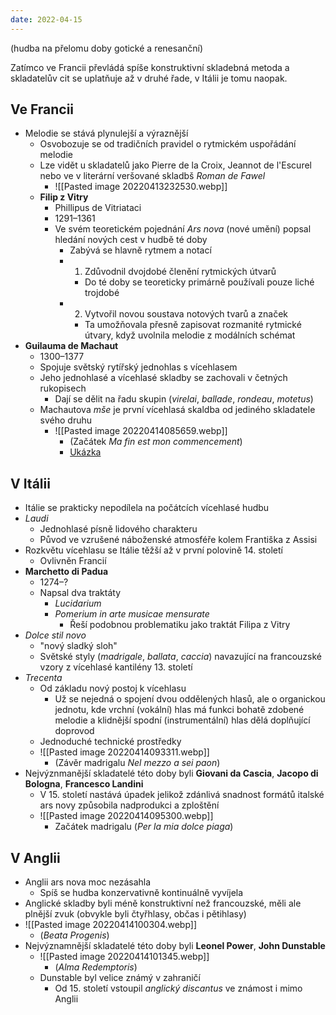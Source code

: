 ```yaml
---
date: 2022-04-15
---
```

(hudba na přelomu doby gotické a renesanční)

Zatímco ve Francii převládá spíše konstruktivní skladebná metoda a skladatelův cit se uplatňuje až v druhé řade, v Itálii je tomu naopak.
## Ve Francii
- Melodie se stává plynulejší a výraznější
	- Osvobozuje se od tradičních pravidel o rytmickém uspořádání melodie
	- Lze vidět u skladatelů jako Pierre de la Croix, Jeannot de l'Escurel nebo ve v literární veršované skladbš *Roman de Fawel*
		- ![[Pasted image 20220413232530.webp]]
	- **Filip z Vitry**
		- Phillipus de Vitriataci
		- 1291–1361
		- Ve svém teoretickém pojednání *Ars nova* (nové umění) popsal hledání nových cest v hudbě té doby
			- Zabývá se hlavně rytmem a notací
			- 1. Zdůvodnil dvojdobé členění rytmických útvarů
				- Do té doby se teoreticky primárně používali pouze liché trojdobé
			- 2. Vytvořil novou soustava notových tvarů a značek
				- Ta umožňovala přesně zapisovat rozmanité rytmické útvary, když uvolnila melodie z modálních schémat
- **Guilauma de Machaut**
	- 1300–1377
	- Spojuje světský rytířský jednohlas s vícehlasem
	- Jeho jednohlasé a vícehlasé skladby se zachovali v četných rukopisech
		- Dají se dělit na řadu skupin (*virelai*, *ballade*, *rondeau*, *motetus*)
	- Machautova *mše* je první vícehlasá skaldba od jediného skladatele svého druhu
		- ![[Pasted image 20220414085659.webp]]
			- (Začátek *Ma fin est mon commencement*)
			- [Ukázka](https://youtu.be/dcfPr4IN2MM)

## V Itálii
- Itálie se prakticky nepodílela na počátcích vícehlasé hudbu
- *Laudi*
	- Jednohlasé písně lidového charakteru
	- Původ ve vzrušené náboženské atmosféře kolem Františka z Assisi
- Rozkvětu vícehlasu se Itálie těžší až v první polovině 14. století
	- Ovlivněn Francií
- **Marchetto di Padua**
	- 1274–?
	- Napsal dva traktáty
		- *Lucidarium*
		- *Pomerium in arte musicae mensurate*
			- Řeší podobnou problematiku jako traktát Filipa z Vitry
- *Dolce stil novo*
	- "nový sladký sloh"
	- Světské styly (*madrigale*, *ballata*, *caccia*) navazující na francouzské vzory z vícehlasé kantilény 13. století
- *Trecenta*
	- Od základu nový postoj k vícehlasu
		- Už se nejedná o spojení dvou oddělených hlasů, ale o organickou jednotu, kde vrchní (vokální) hlas má funkci bohatě zdobené melodie a klidnější spodní (instrumentální) hlas dělá doplňující doprovod
	- Jednoduché technické prostředky
	- ![[Pasted image 20220414093311.webp]]
		- (Závěr madrigalu *Nel mezzo a sei paon*)
- Nejvýznmanější skladatelé této doby byli **Giovani da Cascia**, **Jacopo di Bologna**, **Francesco Landini**
	- V 15. století nastává úpadek jelikož zdánlivá snadnost formátů italské ars novy způsobila nadprodukci a zploštění
	- ![[Pasted image 20220414095300.webp]]
		- Začátek madrigalu (*Per la mia dolce piaga*)
## V Anglii
- Anglii ars nova moc nezásahla
	- Spíš se hudba konzervativně kontinuálně vyvíjela
- Anglické skladby byli méně konstruktivní než francouzské, měli ale plnější zvuk (obvykle byli čtyřhlasy, občas i pětihlasy)
- ![[Pasted image 20220414100304.webp]]
	- (*Beata Progenis*)
- Nejvýznamnější skladatelé této doby byli **Leonel Power**, **John Dunstable**
	- ![[Pasted image 20220414101345.webp]]
		- (*Alma Redemptoris*)
	- Dunstable byl velice známý v zahraničí
		- Od 15. století vstoupil *anglický discantus* ve známost i mimo Anglii